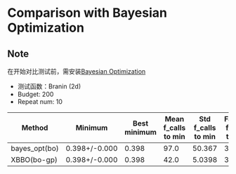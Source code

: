 # Comparison with Bayesian Optimization

## Note

在开始对比测试前，需安装[Bayesian Optimization](https://github.com/fmfn/BayesianOptimization)


- 测试函数：Branin (2d)
- Budget: 200
- Repeat num: 10

| Method        | Minimum       | Best minimum | Mean f_calls to min | Std f_calls to min | Fastest f_calls to min |
| ------------- | ------------- | ------------ | ------------------- | ------------------ | ---------------------- |
| bayes_opt(bo) | 0.398+/-0.000 | 0.398        | 97.0                | 50.367             | 39                     |
| XBBO(bo-gp)   | 0.398+/-0.000 | 0.398        | 42.0                | 5.0398             | 30                     |
